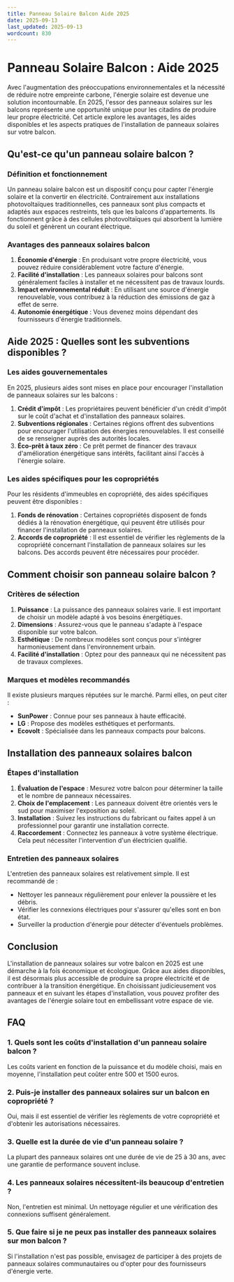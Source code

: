 ```yaml
---
title: Panneau Solaire Balcon Aide 2025
date: 2025-09-13
last_updated: 2025-09-13
wordcount: 830
---
```


# Panneau Solaire Balcon : Aide 2025

Avec l'augmentation des préoccupations environnementales et la nécessité de réduire notre empreinte carbone, l'énergie solaire est devenue une solution incontournable. En 2025, l'essor des panneaux solaires sur les balcons représente une opportunité unique pour les citadins de produire leur propre électricité. Cet article explore les avantages, les aides disponibles et les aspects pratiques de l'installation de panneaux solaires sur votre balcon.

## Qu'est-ce qu'un panneau solaire balcon ?

### Définition et fonctionnement

Un panneau solaire balcon est un dispositif conçu pour capter l'énergie solaire et la convertir en électricité. Contrairement aux installations photovoltaïques traditionnelles, ces panneaux sont plus compacts et adaptés aux espaces restreints, tels que les balcons d'appartements. Ils fonctionnent grâce à des cellules photovoltaïques qui absorbent la lumière du soleil et génèrent un courant électrique.

### Avantages des panneaux solaires balcon

1. **Économie d'énergie** : En produisant votre propre électricité, vous pouvez réduire considérablement votre facture d'énergie.
2. **Facilité d'installation** : Les panneaux solaires pour balcons sont généralement faciles à installer et ne nécessitent pas de travaux lourds.
3. **Impact environnemental réduit** : En utilisant une source d'énergie renouvelable, vous contribuez à la réduction des émissions de gaz à effet de serre.
4. **Autonomie énergétique** : Vous devenez moins dépendant des fournisseurs d'énergie traditionnels.

## Aide 2025 : Quelles sont les subventions disponibles ?

### Les aides gouvernementales

En 2025, plusieurs aides sont mises en place pour encourager l'installation de panneaux solaires sur les balcons :

1. **Crédit d'impôt** : Les propriétaires peuvent bénéficier d'un crédit d'impôt sur le coût d'achat et d'installation des panneaux solaires.
2. **Subventions régionales** : Certaines régions offrent des subventions pour encourager l'utilisation des énergies renouvelables. Il est conseillé de se renseigner auprès des autorités locales.
3. **Éco-prêt à taux zéro** : Ce prêt permet de financer des travaux d'amélioration énergétique sans intérêts, facilitant ainsi l'accès à l'énergie solaire.

### Les aides spécifiques pour les copropriétés

Pour les résidents d'immeubles en copropriété, des aides spécifiques peuvent être disponibles :

1. **Fonds de rénovation** : Certaines copropriétés disposent de fonds dédiés à la rénovation énergétique, qui peuvent être utilisés pour financer l'installation de panneaux solaires.
2. **Accords de copropriété** : Il est essentiel de vérifier les règlements de la copropriété concernant l'installation de panneaux solaires sur les balcons. Des accords peuvent être nécessaires pour procéder.

## Comment choisir son panneau solaire balcon ?

### Critères de sélection

1. **Puissance** : La puissance des panneaux solaires varie. Il est important de choisir un modèle adapté à vos besoins énergétiques.
2. **Dimensions** : Assurez-vous que le panneau s'adapte à l'espace disponible sur votre balcon.
3. **Esthétique** : De nombreux modèles sont conçus pour s'intégrer harmonieusement dans l'environnement urbain.
4. **Facilité d'installation** : Optez pour des panneaux qui ne nécessitent pas de travaux complexes.

### Marques et modèles recommandés

Il existe plusieurs marques réputées sur le marché. Parmi elles, on peut citer :

- **SunPower** : Connue pour ses panneaux à haute efficacité.
- **LG** : Propose des modèles esthétiques et performants.
- **Ecovolt** : Spécialisée dans les panneaux compacts pour balcons.

## Installation des panneaux solaires balcon

### Étapes d'installation

1. **Évaluation de l'espace** : Mesurez votre balcon pour déterminer la taille et le nombre de panneaux nécessaires.
2. **Choix de l'emplacement** : Les panneaux doivent être orientés vers le sud pour maximiser l'exposition au soleil.
3. **Installation** : Suivez les instructions du fabricant ou faites appel à un professionnel pour garantir une installation correcte.
4. **Raccordement** : Connectez les panneaux à votre système électrique. Cela peut nécessiter l'intervention d'un électricien qualifié.

### Entretien des panneaux solaires

L'entretien des panneaux solaires est relativement simple. Il est recommandé de :

- Nettoyer les panneaux régulièrement pour enlever la poussière et les débris.
- Vérifier les connexions électriques pour s'assurer qu'elles sont en bon état.
- Surveiller la production d'énergie pour détecter d'éventuels problèmes.

## Conclusion

L'installation de panneaux solaires sur votre balcon en 2025 est une démarche à la fois économique et écologique. Grâce aux aides disponibles, il est désormais plus accessible de produire sa propre électricité et de contribuer à la transition énergétique. En choisissant judicieusement vos panneaux et en suivant les étapes d'installation, vous pouvez profiter des avantages de l'énergie solaire tout en embellissant votre espace de vie.

## FAQ

### 1. Quels sont les coûts d'installation d'un panneau solaire balcon ?

Les coûts varient en fonction de la puissance et du modèle choisi, mais en moyenne, l'installation peut coûter entre 500 et 1500 euros.

### 2. Puis-je installer des panneaux solaires sur un balcon en copropriété ?

Oui, mais il est essentiel de vérifier les règlements de votre copropriété et d'obtenir les autorisations nécessaires.

### 3. Quelle est la durée de vie d'un panneau solaire ?

La plupart des panneaux solaires ont une durée de vie de 25 à 30 ans, avec une garantie de performance souvent incluse.

### 4. Les panneaux solaires nécessitent-ils beaucoup d'entretien ?

Non, l'entretien est minimal. Un nettoyage régulier et une vérification des connexions suffisent généralement.

### 5. Que faire si je ne peux pas installer des panneaux solaires sur mon balcon ?

Si l'installation n'est pas possible, envisagez de participer à des projets de panneaux solaires communautaires ou d'opter pour des fournisseurs d'énergie verte.